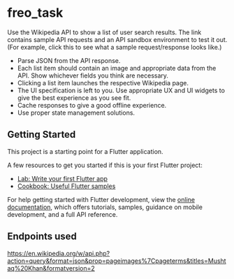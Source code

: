 # freo_task

Use the Wikipedia API to show a list of user search results. The link contains sample API requests and an API sandbox environment to test it out. (For example, click this to see what a sample request/response looks like.)
- Parse JSON from the API response.
- Each list item should contain an image and appropriate data from the API. Show whichever fields you think are necessary.
- Clicking a list item launches the respective Wikipedia page.
- The UI specification is left to you. Use appropriate UX and UI widgets to give the best experience as you see fit.
- Cache responses to give a good offline experience.
- Use proper state management solutions.

## Getting Started

This project is a starting point for a Flutter application.

A few resources to get you started if this is your first Flutter project:

- [Lab: Write your first Flutter app](https://docs.flutter.dev/get-started/codelab)
- [Cookbook: Useful Flutter samples](https://docs.flutter.dev/cookbook)

For help getting started with Flutter development, view the
[online documentation](https://docs.flutter.dev/), which offers tutorials,
samples, guidance on mobile development, and a full API reference.

## Endpoints used

https://en.wikipedia.org/w/api.php?action=query&format=json&prop=pageimages%7Cpageterms&titles=Mushtaq%20Khan&formatversion=2
